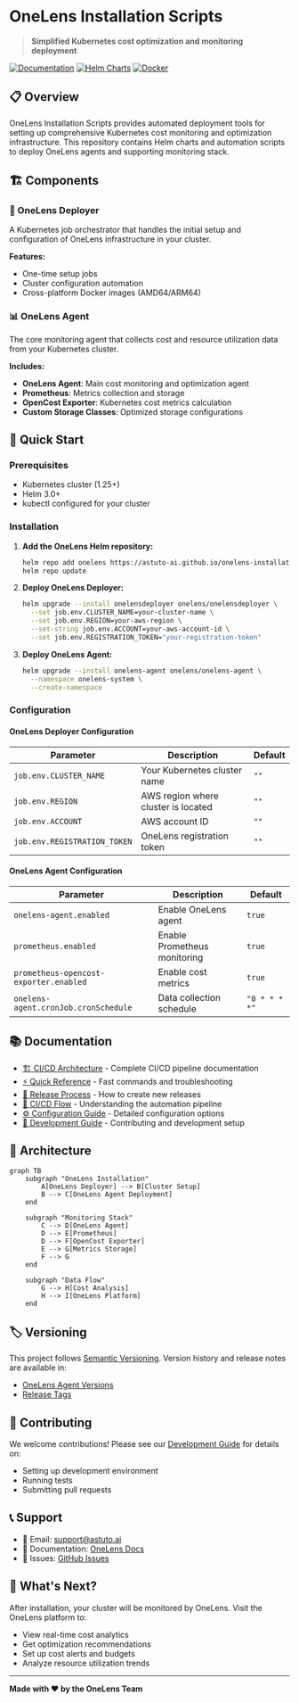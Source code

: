 # OneLens Installation Scripts

> **Simplified Kubernetes cost optimization and monitoring deployment**

[![Documentation](https://img.shields.io/badge/Documentation-OneLens-00C851?logo=gitbook)](https://docs.onelens.cloud/integrations/kubernetes/onelens-agent/onboarding-a-k8s-cluster)
[![Helm Charts](https://img.shields.io/badge/Helm-Charts-0F1689?logo=helm)](https://astuto-ai.github.io/onelens-installation-scripts/)
[![Docker](https://img.shields.io/badge/Docker-Multi--Arch-2496ED?logo=docker)](https://gallery.ecr.aws/w7k6q5m9/onelens-deployer)

## 📋 Overview

OneLens Installation Scripts provides automated deployment tools for setting up comprehensive Kubernetes cost monitoring and optimization infrastructure. This repository contains Helm charts and automation scripts to deploy OneLens agents and supporting monitoring stack.

## 🏗️ Components

### 🚀 OneLens Deployer
A Kubernetes job orchestrator that handles the initial setup and configuration of OneLens infrastructure in your cluster.

**Features:**
- One-time setup jobs
- Cluster configuration automation
- Cross-platform Docker images (AMD64/ARM64)

### 📊 OneLens Agent
The core monitoring agent that collects cost and resource utilization data from your Kubernetes cluster.

**Includes:**
- **OneLens Agent**: Main cost monitoring and optimization agent
- **Prometheus**: Metrics collection and storage
- **OpenCost Exporter**: Kubernetes cost metrics calculation
- **Custom Storage Classes**: Optimized storage configurations

## 🚀 Quick Start

### Prerequisites
- Kubernetes cluster (1.25+)
- Helm 3.0+
- kubectl configured for your cluster

### Installation

1. **Add the OneLens Helm repository:**
   ```bash
   helm repo add onelens https://astuto-ai.github.io/onelens-installation-scripts/
   helm repo update
   ```

2. **Deploy OneLens Deployer:**
   ```bash
   helm upgrade --install onelensdeployer onelens/onelensdeployer \
     --set job.env.CLUSTER_NAME=your-cluster-name \
     --set job.env.REGION=your-aws-region \
     --set-string job.env.ACCOUNT=your-aws-account-id \
     --set job.env.REGISTRATION_TOKEN="your-registration-token"
   ```

3. **Deploy OneLens Agent:**
   ```bash
   helm upgrade --install onelens-agent onelens/onelens-agent \
     --namespace onelens-system \
     --create-namespace
   ```

### Configuration

#### OneLens Deployer Configuration
| Parameter | Description | Default |
|-----------|-------------|---------|
| `job.env.CLUSTER_NAME` | Your Kubernetes cluster name | `""` |
| `job.env.REGION` | AWS region where cluster is located | `""` |
| `job.env.ACCOUNT` | AWS account ID | `""` |
| `job.env.REGISTRATION_TOKEN` | OneLens registration token | `""` |

#### OneLens Agent Configuration
| Parameter | Description | Default |
|-----------|-------------|---------|
| `onelens-agent.enabled` | Enable OneLens agent | `true` |
| `prometheus.enabled` | Enable Prometheus monitoring | `true` |
| `prometheus-opencost-exporter.enabled` | Enable cost metrics | `true` |
| `onelens-agent.cronJob.cronSchedule` | Data collection schedule | `"0 * * * *"` |

## 📚 Documentation

- [🏗️ CI/CD Architecture](docs/ci-cd-architecture.md) - Complete CI/CD pipeline documentation
- [⚡ Quick Reference](docs/quick-reference.md) - Fast commands and troubleshooting
- [📖 Release Process](docs/release-process.md) - How to create new releases
- [🔄 CI/CD Flow](docs/ci-cd-flow.md) - Understanding the automation pipeline
- [⚙️ Configuration Guide](docs/configuration.md) - Detailed configuration options
- [🔧 Development Guide](docs/development.md) - Contributing and development setup

## 🔄 Architecture

```mermaid
graph TB
    subgraph "OneLens Installation"
        A[OneLens Deployer] --> B[Cluster Setup]
        B --> C[OneLens Agent Deployment]
    end
    
    subgraph "Monitoring Stack"
        C --> D[OneLens Agent]
        D --> E[Prometheus]
        D --> F[OpenCost Exporter]
        E --> G[Metrics Storage]
        F --> G
    end
    
    subgraph "Data Flow"
        G --> H[Cost Analysis]
        H --> I[OneLens Platform]
    end
```

## 🏷️ Versioning

This project follows [Semantic Versioning](https://semver.org/). Version history and release notes are available in:
- [OneLens Agent Versions](charts/onelens-agent/version.md)
- [Release Tags](https://github.com/astuto-ai/onelens-installation-scripts/releases)

## 🤝 Contributing

We welcome contributions! Please see our [Development Guide](docs/development.md) for details on:
- Setting up development environment
- Running tests
- Submitting pull requests


## 📞 Support

- 📧 Email: support@astuto.ai
- 📖 Documentation: [OneLens Docs](https://docs.onelens.cloud/integrations/kubernetes/onelens-agent/onboarding-a-k8s-cluster)
- 🐛 Issues: [GitHub Issues](https://github.com/astuto-ai/onelens-installation-scripts/issues)

## 🚀 What's Next?

After installation, your cluster will be monitored by OneLens. Visit the OneLens platform to:
- View real-time cost analytics
- Get optimization recommendations
- Set up cost alerts and budgets
- Analyze resource utilization trends

---

**Made with ❤️ by the OneLens Team**



